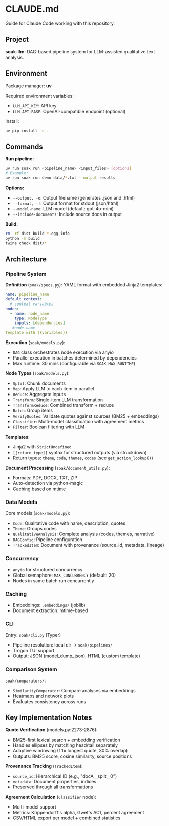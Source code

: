 # CLAUDE.md

Guide for Claude Code working with this repository.

## Project

**soak-llm**: DAG-based pipeline system for LLM-assisted qualitative text analysis.

## Environment

Package manager: **uv**

Required environment variables:
- `LLM_API_KEY`: API key
- `LLM_API_BASE`: OpenAI-compatible endpoint (optional)

Install:
```bash
uv pip install -e .
```

## Commands

**Run pipeline:**
```bash
uv run soak run <pipeline_name> <input_files> [options]
# Example:
uv run soak run demo data/*.txt --output results
```

**Options:**
- `--output, -o`: Output filename (generates .json and .html)
- `--format, -f`: Output format for stdout (json/html)
- `--model-name`: LLM model (default: gpt-4o-mini)
- `--include-documents`: Include source docs in output

**Build:**
```bash
rm -rf dist build *.egg-info
python -m build
twine check dist/*
```

## Architecture

### Pipeline System

**Definition** (`soak/specs.py`):
YAML format with embedded Jinja2 templates:
```yaml
name: pipeline_name
default_context:
  # context variables
nodes:
  - name: node_name
    type: NodeType
    inputs: [dependencies]
---#node_name
Template with {{variables}}
```

**Execution** (`soak/models.py`):
- `DAG` class orchestrates node execution via anyio
- Parallel execution in batches determined by dependencies
- Max runtime: 30 mins (configurable via `SOAK_MAX_RUNTIME`)

**Node Types** (`soak/models.py`):
- `Split`: Chunk documents
- `Map`: Apply LLM to each item in parallel
- `Reduce`: Aggregate inputs
- `Transform`: Single-item LLM transformation
- `TransformReduce`: Combined transform + reduce
- `Batch`: Group items
- `VerifyQuotes`: Validate quotes against sources (BM25 + embeddings)
- `Classifier`: Multi-model classification with agreement metrics
- `Filter`: Boolean filtering with LLM

**Templates**:
- Jinja2 with `StrictUndefined`
- `[[return_type]]` syntax for structured outputs (via struckdown)
- Return types: `theme`, `code`, `themes`, `codes` (see `get_action_lookup()`)

**Document Processing** (`soak/document_utils.py`):
- Formats: PDF, DOCX, TXT, ZIP
- Auto-detection via python-magic
- Caching based on mtime

### Data Models

Core models (`soak/models.py`):
- `Code`: Qualitative code with name, description, quotes
- `Theme`: Groups codes
- `QualitativeAnalysis`: Complete analysis (codes, themes, narrative)
- `DAGConfig`: Pipeline configuration
- `TrackedItem`: Document with provenance (source_id, metadata, lineage)

### Concurrency

- `anyio` for structured concurrency
- Global semaphore: `MAX_CONCURRENCY` (default: 20)
- Nodes in same batch run concurrently

### Caching

- Embeddings: `.embeddings/` (joblib)
- Document extraction: mtime-based

### CLI

Entry: `soak/cli.py` (Typer)
- Pipeline resolution: local dir → `soak/pipelines/`
- Trogon TUI support
- Output: JSON (model_dump_json), HTML (custom template)

### Comparison System

`soak/comparators/`:
- `SimilarityComparator`: Compare analyses via embeddings
- Heatmaps and network plots
- Evaluates consistency across runs

## Key Implementation Notes

**Quote Verification** (models.py:2273-2876):
- BM25-first lexical search + embedding verification
- Handles ellipses by matching head/tail separately
- Adaptive windowing (1.1× longest quote, 30% overlap)
- Outputs: BM25 score, cosine similarity, source positions

**Provenance Tracking** (`TrackedItem`):
- `source_id`: Hierarchical ID (e.g., "docA__split__0")
- `metadata`: Document properties, indices
- Preserved through all transformations

**Agreement Calculation** (`Classifier` node):
- Multi-model support
- Metrics: Krippendorff's alpha, Gwet's AC1, percent agreement
- CSV/HTML export per model + combined statistics
